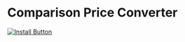 # Comparison Price Converter

[![Install Button]](https://github.com/GabrielF-C/comparison-price-converter/raw/main/script.user.js)

<!--
## Features

WIP

-->

[Install Button]: https://img.shields.io/badge/Install Script-EF2D5E?style=for-the-badge =white =DocuSign
